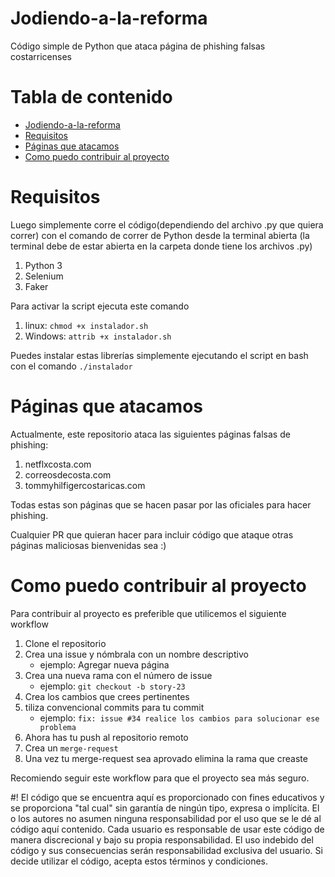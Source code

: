 # Jodiendo-a-la-reforma
Código simple de Python que ataca página de phishing falsas costarricenses

# Tabla de contenido

- [Jodiendo-a-la-reforma](#jodiendo-a-la-reforma)
- [Requisitos](#requisitos)
- [Páginas que atacamos](#páginas-que-atacamos)
- [Como puedo contribuir al proyecto](#como-puedo-contribuir-al-proyecto)





# Requisitos
Luego simplemente corre el código(dependiendo del archivo .py que quiera correr) con el comando de correr de Python desde la terminal abierta (la terminal debe de estar abierta en la carpeta donde tiene los archivos .py)

1. Python 3
2. Selenium
3. Faker
 

Para activar la script ejecuta este comando
1. linux: `chmod +x instalador.sh`
2. Windows: `attrib +x instalador.sh`

Puedes instalar estas librerías simplemente ejecutando el script en bash con el comando `./instalador`

# Páginas que atacamos
Actualmente, este repositorio ataca las siguientes páginas falsas de phishing:

1. netflxcosta.com
2. correosdecosta.com
3. tommyhilfigercostaricas.com

Todas estas son páginas que se hacen pasar por las oficiales para hacer phishing.

Cualquier PR que quieran hacer para incluir código que ataque otras páginas maliciosas bienvenidas sea :)

# Como puedo contribuir al proyecto

Para contribuir al proyecto es preferible que utilicemos el siguiente workflow

1. Clone el repositorio
2. Crea una issue y nómbrala con un nombre descriptivo
    - ejemplo: Agregar nueva página
3. Crea una nueva rama con el número de issue 
    - ejemplo: `git checkout -b story-23`
4. Crea los cambios que crees pertinentes
5. tiliza convencional commits para tu commit
   - ejemplo: `fix: issue #34 realice los cambios para solucionar ese problema`
6. Ahora has tu push al repositorio remoto
7. Crea un `merge-request`
8. Una vez tu merge-request sea aprovado elimina la rama que creaste

Recomiendo seguir este workflow para que el proyecto sea más seguro.


#!
El código que se encuentra aquí es proporcionado con fines educativos y se proporciona "tal cual" sin garantía de ningún tipo, expresa o implícita. El o los autores no asumen ninguna responsabilidad por el uso que se le dé al código aquí contenido. Cada usuario es responsable de usar este código de manera discrecional y bajo su propia responsabilidad. El uso indebido del código y sus consecuencias serán responsabilidad exclusiva del usuario. Si decide utilizar el código, acepta estos términos y condiciones.
